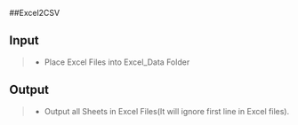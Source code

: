 ##Excel2CSV
## Input
  > - Place Excel Files into Excel_Data Folder
## Output
  > - Output all Sheets in Excel Files(It will ignore first line in Excel files).